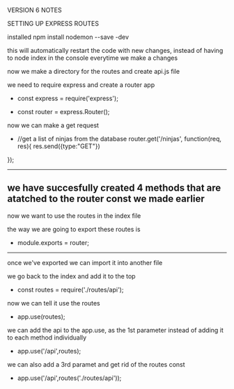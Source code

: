 VERSION 6 NOTES

SETTING UP EXPRESS ROUTES

installed 
npm  install nodemon --save -dev

this will automatically restart the code with new changes, instead of having to node index in the console everytime we make a changes

now we make a directory for the routes and create api.js file

we need to require express and create a router app 

- const express = require('express');

- const router = express.Router();

now we can make a get request 
-  //get a list of ninjas from the database
router.get('/ninjas', function(req, res){
    res.send({type:"GET"})
    
});

----------------------------------------------
we have succesfully created 4 methods that are atatched to the router const we made earlier 
----------------------------------------------

now we want to use the routes in the index file

the way we are going to export these routes is 
- module.exports = router;
 

----------------------------------------------
once we've exported we can import it into another file

we go back to the index and add it to the top

- const routes = require('./routes/api');

now we can tell it use the routes 

- app.use(routes);

we can add the api to the app.use, as the 1st parameter instead of adding it to each method individually
- app.use('/api',routes);

we can also add a 3rd paramet and get rid of the routes const 

- app.use('/api',routes('./routes/api'));

